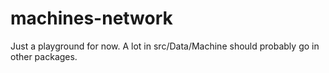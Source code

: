 machines-network
================

Just a playground for now. A lot in src/Data/Machine should probably go in other
packages.
